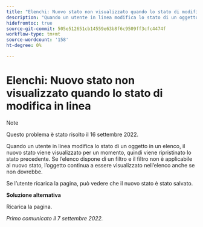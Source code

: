 ```yaml
---
title: "Elenchi: Nuovo stato non visualizzato quando lo stato di modifica in linea"
description: "Quando un utente in linea modifica lo stato di un oggetto in un elenco, il nuovo stato viene visualizzato per un momento, quindi viene ripristinato lo stato precedente. Se l’elenco dispone di un filtro e il filtro non è applicabile al nuovo stato, l’oggetto continua a essere visualizzato nell’elenco anche se non dovrebbe. "
hidefromtoc: true
source-git-commit: 505e512651cb14559e63b8f6c9509ff3cfc4474f
workflow-type: tm+mt
source-wordcount: '158'
ht-degree: 0%

---
```



# Elenchi: Nuovo stato non visualizzato quando lo stato di modifica in linea

>[!NOTE]
>
>Questo problema è stato risolto il 16 settembre 2022.

Quando un utente in linea modifica lo stato di un oggetto in un elenco, il nuovo stato viene visualizzato per un momento, quindi viene ripristinato lo stato precedente. Se l’elenco dispone di un filtro e il filtro non è applicabile al nuovo stato, l’oggetto continua a essere visualizzato nell’elenco anche se non dovrebbe.

Se l’utente ricarica la pagina, può vedere che il nuovo stato è stato salvato.

**Soluzione alternativa**

Ricarica la pagina.

_Primo comunicato il 7 settembre 2022._

